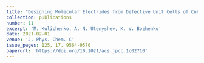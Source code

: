 ```yaml
---
title: "Designing Molecular Electrides from Defective Unit Cells of Cubic Alkaline Earth Oxides"
collection: publications
number: 11
excerpt: 'M. Kulichenko, A. N. Utenyshev, K. V. Bozhenko'
date: 2021-02-01
venue: 'J. Phys. Chem. C'
issue_pages: 125, 17, 9564-9570
paperurl: 'https://doi.org/10.1021/acs.jpcc.1c02710'
---
```

